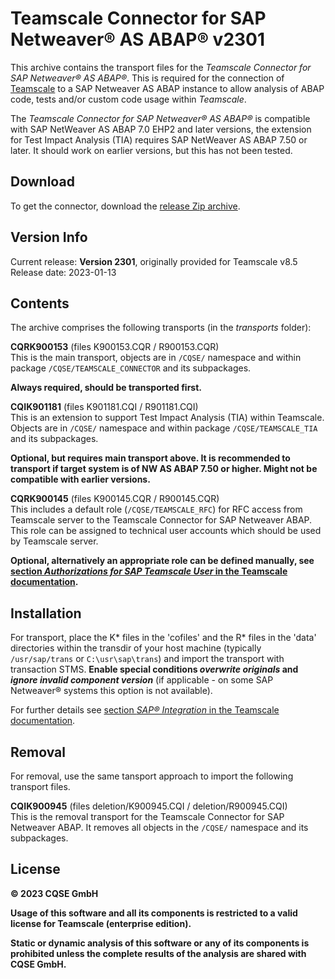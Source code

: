 # Teamscale Connector for SAP Netweaver&reg; AS ABAP&reg; v2301

This archive contains the transport files for the *Teamscale Connector for 
SAP Netweaver&reg; AS ABAP&reg;*. This is required for the connection of 
[Teamscale](https://www.teamscale.com) to a SAP Netweaver AS ABAP instance 
to allow analysis of ABAP code, tests and/or custom code usage within *Teamscale*.

The *Teamscale Connector for SAP Netweaver&reg; AS ABAP&reg;* is compatible with SAP NetWeaver AS ABAP 7.0 EHP2 and later versions, the extension for Test Impact Analysis (TIA) requires SAP NetWeaver AS ABAP 7.50 or later.
It should work on earlier versions, but this has not been tested. 

## Download 
To get the connector, download the [release Zip archive](https://github.com/cqse/teamscale-sap-abap-connector/archive/v2301.zip).

## Version Info
Current release: **Version 2301**, originally provided for Teamscale v8.5
Release date: 2023-01-13

## Contents
The archive comprises the following transports (in the *transports* folder):

**CQRK900153** (files K900153.CQR / R900153.CQR)  
 This is the main transport, objects are in `/CQSE/` namespace and within package `/CQSE/TEAMSCALE_CONNECTOR` and its subpackages.  

**Always required, should be transported first.**  

**CQIK901181** (files K901181.CQI / R901181.CQI)  
This is an extension to support Test Impact Analysis (TIA) within Teamscale. Objects are in `/CQSE/` namespace and within package `/CQSE/TEAMSCALE_TIA` and its subpackages.

**Optional, but requires main transport above. It is recommended to transport if target system is of NW AS ABAP 7.50 or higher. Might not be compatible with earlier versions.**

**CQRK900145** (files K900145.CQR / R900145.CQR)  
This includes a default role (`/CQSE/TEAMSCALE_RFC`) for RFC access from Teamscale server to the Teamscale Connector for SAP Netweaver ABAP. This role can be assigned  to technical user accounts which should be used by Teamscale server.  

**Optional, alternatively an appropriate role can be defined manually, see [section *Authorizations for SAP Teamscale User* in the Teamscale documentation](https://docs.teamscale.com/tutorial/sap-integration/#authorizations-for-sap-teamscale-user).**

## Installation
For transport, place the K* files in the 'cofiles' and  the R* files in the 
'data' directories within the transdir of your host machine (typically 
`/usr/sap/trans` or `C:\usr\sap\trans`) and import the transport with transaction 
STMS. **Enable special conditions *overwrite originals* and *ignore invalid 
component version*** (if applicable - on some SAP Netweaver&reg; systems this option is not available). 

For further details see [section *SAP® Integration* in the Teamscale documentation](https://docs.teamscale.com/tutorial/sap-integration/). 

## Removal

For removal, use the same tansport approach to import the following transport files.

**CQIK900945** (files deletion/K900945.CQI / deletion/R900945.CQI)  
This is the removal transport for the Teamscale Connector for SAP Netweaver ABAP. It removes all objects in the `/CQSE/` namespace and its subpackages.

## License
**&copy; 2023 CQSE GmbH**

**Usage of this software and all its components is restricted to a
valid license for Teamscale (enterprise edition).**

**Static or dynamic analysis of this software or any of its components is prohibited unless the complete results of the analysis are shared with CQSE GmbH.**

